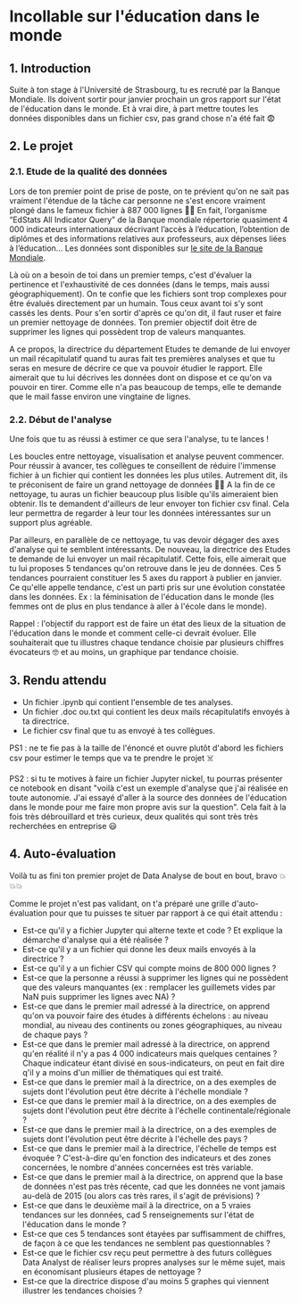 # Incollable sur l'éducation dans le monde

## 1. Introduction
Suite à ton stage à l'Université de Strasbourg, tu es recruté par la Banque Mondiale. Ils doivent sortir pour janvier prochain un gros rapport sur l'état de l'éducation dans le monde. Et à vrai dire, à part mettre toutes les données disponibles dans un fichier csv, pas grand chose n'a été fait 😨

## 2. Le projet

### 2.1. Etude de la qualité des données
Lors de ton premier point de prise de poste, on te prévient qu'on ne sait pas vraiment l'étendue de la tâche car personne ne s'est encore vraiment plongé dans le fameux fichier à 887 000 lignes 💩💩 En fait, l’organisme “EdStats All Indicator Query” de la Banque mondiale répertorie quasiment 4 000 indicateurs internationaux décrivant l’accès à l’éducation, l’obtention de diplômes et des informations relatives aux professeurs, aux dépenses liées à l’éducation... Les données sont disponibles sur [le site de la Banque Mondiale](https://datacatalog.worldbank.org/dataset/education-statistics).

Là où on a besoin de toi dans un premier temps, c'est d'évaluer la pertinence et l'exhaustivité de ces données (dans le temps, mais aussi géographiquement). On te confie que les fichiers sont trop complexes pour être évalués directement par un humain. Tous ceux avant toi s'y sont cassés les dents. Pour s'en sortir d'après ce qu'on dit, il faut ruser et faire un premier nettoyage de données. Ton premier objectif doit être de supprimer les lignes qui possèdent trop de valeurs manquantes.

A ce propos, la directrice du département Etudes te demande de lui envoyer un mail récapitulatif quand tu auras fait tes premières analyses et que tu seras en mesure de décrire ce que va pouvoir étudier le rapport. Elle aimerait que tu lui décrives les données dont on dispose et ce qu'on va pouvoir en tirer. Comme elle n'a pas beaucoup de temps, elle te demande que le mail fasse environ une vingtaine de lignes.

### 2.2. Début de l'analyse
Une fois que tu as réussi à estimer ce que sera l'analyse, tu te lances ! 

Les boucles entre nettoyage, visualisation et analyse peuvent commencer. Pour réussir à avancer, tes collègues te conseillent de réduire l'immense fichier à un fichier qui contient les données les plus utiles. Autrement dit, ils te préconisent de faire un grand nettoyage de données 🧽🧽 A la fin de ce nettoyage, tu auras un fichier beaucoup plus lisible qu'ils aimeraient bien obtenir. Ils te demandent d'ailleurs de leur envoyer ton fichier csv final. Cela leur permettra de regarder à leur tour les données intéressantes sur un support plus agréable.

Par ailleurs, en parallèle de ce nettoyage, tu vas devoir dégager des axes d'analyse qui te semblent intéressants. 
De nouveau, la directrice des Etudes te demande de lui envoyer un mail récapitulatif. Cette fois, elle aimerait que tu lui proposes 5 tendances qu'on retrouve dans le jeu de données. Ces 5 tendances pourraient constituer les 5 axes du rapport à publier en janvier. Ce qu'elle appelle tendance, c'est un parti pris sur une évolution constatée dans les données. Ex : la féminisation de l'éducation dans le monde (les femmes ont de plus en plus tendance à aller à l'école dans le monde). 

Rappel : l'objectif du rapport est de faire un état des lieux de la situation de l'éducation dans le monde et comment celle-ci devrait évoluer. Elle souhaiterait que tu illustres chaque tendance choisie par plusieurs chiffres évocateurs 🤓 et au moins, un graphique par tendance choisie.


## 3. Rendu attendu
- Un fichier .ipynb qui contient l'ensemble de tes analyses.
- Un fichier .doc ou.txt qui contient les deux mails récapitulatifs envoyés à ta directrice.
- Le fichier csv final que tu as envoyé à tes collègues.

PS1 : ne te fie pas à la taille de l'énoncé et ouvre plutôt d'abord les fichiers csv pour estimer le temps que va te prendre le projet ☠️

PS2 : si tu te motives à faire un fichier Jupyter nickel, tu pourras présenter ce notebook en disant "voilà c'est un exemple d'analyse que j'ai réalisée en toute autonomie. J'ai essayé d'aller à la source des données de l'éducation dans le monde pour me faire mon propre avis sur la question". Cela fait à la fois très débrouillard et très curieux, deux qualités qui sont très très recherchées en entreprise 😃


## 4. Auto-évaluation

Voilà tu as fini ton premier projet de Data Analyse de bout en bout, bravo 💥💥💥

Comme le projet n'est pas validant, on t'a préparé une grille d'auto-évaluation pour que tu puisses te situer par rapport à ce qui était attendu : 
- Est-ce qu'il y a fichier Jupyter qui alterne texte et code ? Et explique la démarche d'analyse qui a été réalisée ?
- Est-ce qu'il y a un fichier qui donne les deux mails envoyés à la directrice ? 
- Est-ce qu'il y a un fichier CSV qui compte moins de 800 000 lignes ?
- Est-ce que la personne a réussi à supprimer les lignes qui ne possèdent que des valeurs manquantes (ex : remplacer les guillemets vides par NaN puis supprimer les lignes avec NA) ?
- Est-ce que dans le premier mail adressé à la directrice, on apprend qu'on va pouvoir faire des études à différents échelons : au niveau mondial, au niveau des continents ou zones géographiques, au niveau de chaque pays ?
- Est-ce que dans le premier mail adressé à la directrice, on apprend qu'en réalité il n'y a pas 4 000 indicateurs mais quelques centaines ? Chaque indicateur étant divisé en sous-indicateurs, on peut en fait dire q'il y a moins d'un millier de thématiques qui est traité.
- Est-ce que dans le premier mail à la directrice, on a des exemples de sujets dont l'évolution peut être décrite à l'échelle mondiale ? 
- Est-ce que dans le premier mail à la directrice, on a des exemples de sujets dont l'évolution peut être décrite à l'échelle continentale/régionale ? 
- Est-ce que dans le premier mail à la directrice, on a des exemples de sujets dont l'évolution peut être décrite à l'échelle des pays ?
- Est-ce que dans le premier mail à la directrice, l'échelle de temps est évoquée ? C'est-à-dire qu'en fonction des indicateurs et des zones concernées, le nombre d'années concernées est très variable. 
- Est-ce que dans le premier mail à la directrice, on apprend que la base de données n'est pas très récente, cad que les données ne vont jamais au-delà de 2015 (ou alors cas très rares, il s'agit de prévisions) ?
- Est-ce que dans le deuxième mail à la directrice, on a 5 vraies tendances sur les données, cad 5 renseignements sur l'état de l'éducation dans le monde ? 
- Est-ce que ces 5 tendances sont étayées par suffisamment de chiffres, de façon à ce que les tendances ne semblent pas questionnables ?
- Est-ce que le fichier csv reçu peut permettre à des futurs collègues Data Analyst de réaliser leurs propres analyses sur le même sujet, mais en économisant plusieurs étapes de nettoyage ?
- Est-ce que la directrice dispose d'au moins 5 graphes qui viennent illustrer les tendances choisies ?



